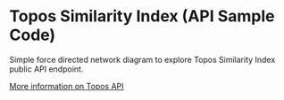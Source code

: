 # Topos Similarity Index (API Sample Code)
Simple force directed network diagram to explore Topos Similarity Index public API endpoint.

[More information on Topos API](https://api.topos.ai)


